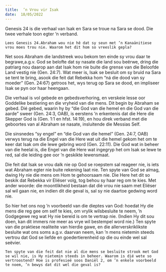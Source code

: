 ```yaml
---
title:  ’n Vrou vir Isak
date:  18/05/2022
---
```


Genesis 24 is die verhaal van Isak en Sara se troue na Sara se dood. Die twee verhale toon egter ’n verband.

`Lees Genesis 24.Abraham wou nie hê dat sy seun met ’n Kanaänitiese vrou moes trou nie. Waarom het dit hom so vreeslik gepla?`

Net soos Abraham die landstreek wou bekom ten einde sy vrou daar te begrawe,a.g.v. God se belofte dat sy nasate die land sou beërwe, dring die patriarg nou daarop aan dat Isak hom nie buite die grense van die Beloofde Land vestig nie (Gen. 24:7). Wat meer is, Isak se besluit om sy bruid na Sara se tent te bring, asook die feit dat Rebekka hom “ná die dood van sy moeder” (Gen. 24:67) getroos het, wys terug op Sara se dood, en impliseer Isak se pyn oor haar heengaan.

Die verhaal is vol gebede en gebedsverhoring, en verskeie lesse oor Goddelike bestiering en die vryheid van die mens. Dit begin by Abraham se gebed. Dié gebed, waarin hy by “die God van die hemel en die God van die aarde” sweer (Gen. 24:3, OAB), is eerstens ’n erkentenis dat die Here die Skepper God is (Gen. 1:1 en hfst. 14:19), en hou direk verband met die geboortes van al Abraham se nasate, insluitende die Messias Self.

Die sinsnedes “sy engel” en “die God van die hemel” (Gen. 24:7, OAB) verwys terug na die Engel van die Here wat uit die hemel gekom het om te keer dat Isak om die lewe gebring word (Gen. 22:11). Die God wat in beheer van die heelal is, die Engel van die Here wat ingegryp het om Isak se lewe te red, sal die leiding gee oor ’n geskikte lewensmaat.

Die feit dat Isak se vrou dalk nie op God se roepstem sal reageer nie, is iets wat Abraham egter nie buite rekening laat nie. Ten spyte van God se almag, dwing Hy nie die mens om Hom te gehoorsaam nie. Die Here het dit so beskik dat Rebekka vir Eliëser volg, tog behou sy haar reg om te kies. Met ander woorde: die moontlikheid bestaan dat dié vrou nie saam met Eliëser sal wil gaan nie, en indien dit die geval is, sal sy nie daartoe gedwing word nie.

So hier het ons nog ’n voorbeeld van die dieptes van God: hoedat Hy die mens die reg gee om self te kies, om vrylik wilsbesluite te neem, ’n Godgegewe reg wat Hy nie bereid is om te vertrap nie. (Indien Hy dit sou doen, kan dit immers nie meer as vrye wil bestempel word nie.) Ten spyte van die praktiese realiteite van hierdie gawe, en die allerverskriklikste besluite wat ons soms a.g.v. daarvan neem, kan ’n mens nietemin steeds vertrou dat God se liefde en goedertierenheid op die ou einde wel sal seëvier.

`Ten spyte van die feit dat nie al die mens se besluite strook met God se wil nie, is Hy nietemin steeds in beheer. Waarom is dié wete so vertroostend? Hoe is profesieë soos Daniël 2, om ’n enkele voorbeeld te noem, ’n bewys dat dit wel die geval is?`